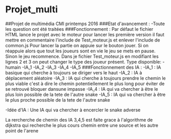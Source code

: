 # Projet_multi
##Projet de multimédia CMI printemps 2016
###Etat d'avancement :
-Toute les question ont été traitées
###Fonctionnement :
Par défaut le fichier HTML lance le projet avec le moteur pour lancer les première
version il faut mettre en commentaire l'include de Test_moteur.js et enlever l'include
de common.js
Pour lancer la partie on appuie sur le bouton jouer.
Si on réappuie alors que tout les joueurs sont en vie le jeu se mets en pause.
Sinon le jeu recommence.
Dans je fichier Test_moteur.js en modifiant les lignes 2 et 3 on peut changer le
type des joueur présent.
Type disponible:
-humain
  -IA_1
  -IA_2
  -IA_3
  -IA_4
  -IA_5
###Fonctionnement des IA :
-IA_1 :
  IA basique qui cherche à toujours se diriger vers le haut
-IA_2 :
  IA à déplacement aléatoire
-IA_3 :
  IA qui cherche à toujours prendre le chemin le plus viable c'est à dire le chemin
  potentiellement le plus long pour éviter de se retrouvé bloquer dansune impasse
-IA_4 :
  IA qui va chercher à être le plus loin possible de la tete de l'autre snake
-IA_5 :
  IA qui va chercher à être le plus proche possible de la tete de l'autre snake

-Idée d'IA :
  Une IA qui va chercher à encercler le snake adverse

La rercherche de chemin des IA 3,4,5 est faite grace à l'algorithme de dijkstra
qui recherche le plus cours chemin entre une source et les autre point de l'arene
